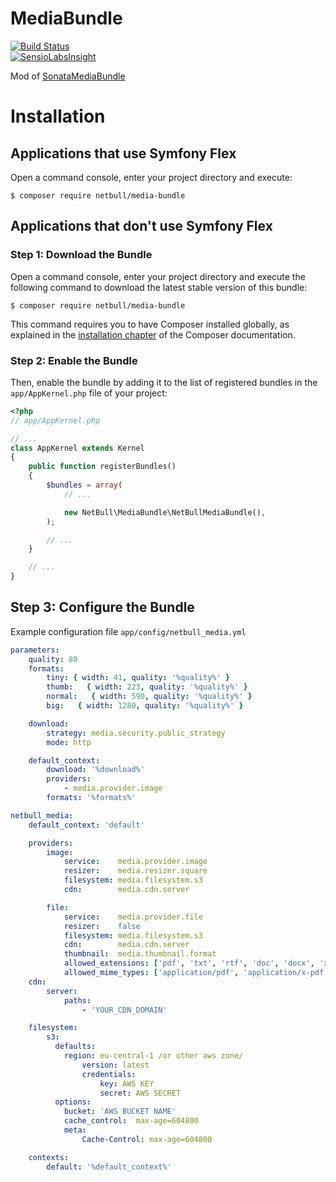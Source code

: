 MediaBundle
==========
[![Build Status](https://travis-ci.org/netbull/MediaBundle.svg?branch=master)](https://travis-ci.org/netbull/MediaBundle)<br>
[![SensioLabsInsight](https://insight.sensiolabs.com/projects/17cd0303-c0de-4941-9533-c8bc7a0e2f62/big.png)](https://insight.sensiolabs.com/projects/17cd0303-c0de-4941-9533-c8bc7a0e2f62)

Mod of [SonataMediaBundle](https://github.com/sonata-project/SonataMediaBundle)

Installation
============

Applications that use Symfony Flex
----------------------------------

Open a command console, enter your project directory and execute:

```console
$ composer require netbull/media-bundle
```

Applications that don't use Symfony Flex
----------------------------------------

### Step 1: Download the Bundle

Open a command console, enter your project directory and execute the
following command to download the latest stable version of this bundle:

```console
$ composer require netbull/media-bundle
```

This command requires you to have Composer installed globally, as explained
in the [installation chapter](https://getcomposer.org/doc/00-intro.md)
of the Composer documentation.

### Step 2: Enable the Bundle

Then, enable the bundle by adding it to the list of registered bundles
in the `app/AppKernel.php` file of your project:

```php
<?php
// app/AppKernel.php

// ...
class AppKernel extends Kernel
{
    public function registerBundles()
    {
        $bundles = array(
            // ...

            new NetBull\MediaBundle\NetBullMediaBundle(),
        );

        // ...
    }

    // ...
}
```

Step 3: Configure the Bundle
----------------------------
Example configuration file
`app/config/netbull_media.yml`
```yaml
parameters:
    quality: 80
    formats:
        tiny: { width: 41, quality: '%quality%' }
        thumb:   { width: 223, quality: '%quality%' }
        normal:   { width: 590, quality: '%quality%' }
        big:   { width: 1280, quality: '%quality%' }

    download:
        strategy: media.security.public_strategy
        mode: http

    default_context:
        download: '%download%'
        providers:
            - media.provider.image
        formats: '%formats%'

netbull_media:
    default_context: 'default'

    providers:
        image:
            service:    media.provider.image
            resizer:    media.resizer.square
            filesystem: media.filesystem.s3
            cdn:        media.cdn.server

        file:
            service:    media.provider.file
            resizer:    false
            filesystem: media.filesystem.s3
            cdn:        media.cdn.server
            thumbnail:  media.thumbnail.format
            allowed_extensions: ['pdf', 'txt', 'rtf', 'doc', 'docx', 'xls', 'xlsx', 'ppt', 'pttx', 'odt', 'odg', 'odp', 'ods', 'odc', 'odf', 'odb', 'csv', 'xml', 'html']
            allowed_mime_types: ['application/pdf', 'application/x-pdf', 'application/rtf', 'text/html', 'text/rtf', 'text/plain']
    cdn:
        server:
            paths:
                - 'YOUR_CDN_DOMAIN'

    filesystem:
        s3:
          defaults: 
            region: eu-central-1 /or other aws zone/
                version: latest
                credentials:
                    key: AWS KEY
                    secret: AWS SECRET
          options:
            bucket: 'AWS BUCKET NAME'
            cache_control:  max-age=604800
            meta:
                Cache-Control: max-age=604800

    contexts:
        default: '%default_context%'
```